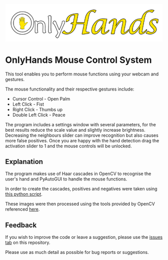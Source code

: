 ![Logo](/Logo.png "Title")
# OnlyHands Mouse Control System
This tool enables you to perform mouse functions using your webcam and gestures.

The mouse functionality and their respective gestures include:
* Cursor Control - Open Palm
* Left Click - Fist
* Right Click - Thumbs up
* Double Left Click - Peace

The program includes a settings window with several parameters, for the best results reduce the scale value and slightly increase brightness. Decreasing the neighbours slider can improve recognition but also causes more false positives. 
Once you are happy with the hand detection drag the activation slider to 1 and the mouse controls will be unlocked.

## Explanation
The program makes use of Haar cascades in OpenCV to recognise the user's hand and PyAutoGUI to handle the mouse functions.

In order to create the cascades, positives and negatives were taken using [this python script](https://github.com/JacobMarshall0/OpenCV-Positive-Negative-Capturer).

These images were then processed using the tools provided by OpenCV referenced [here](https://docs.opencv.org/4.2.0/dc/d88/tutorial_traincascade.html).

## Feedback

If you wish to improve the code or leave a suggestion, please use the [issues tab](https://github.com/emsipop/GestureAnalysisOpenCV/issues) on this repository.

Please use as much detail as possible for bug reports or suggestions.


